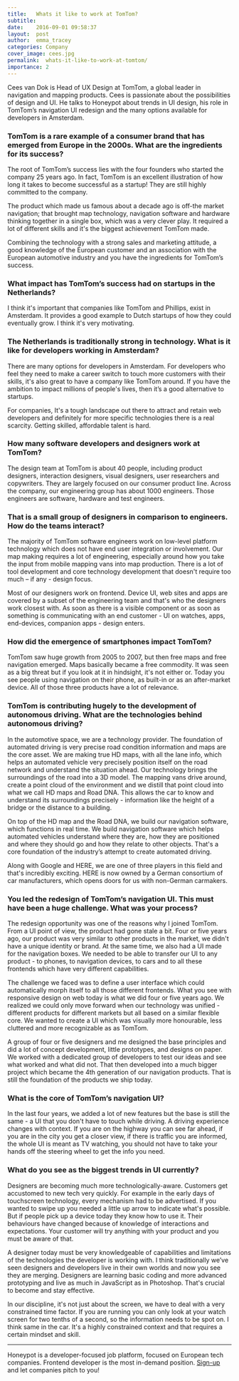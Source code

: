 ```yaml
---
title:   Whats it like to work at TomTom? 
subtitle:
date:    2016-09-01 09:58:37
layout:  post
author:  emma_tracey
categories: Company
cover_image: cees.jpg
permalink:  whats-it-like-to-work-at-tomtom/
importance: 2
---
```


Cees van Dok is Head of UX Design at TomTom, a global leader in navigation and mapping products. Cees is passionate about the possibilities of design and UI. He talks to Honeypot about trends in UI design, his role in TomTom’s navigation UI redesign and the many options available for developers in Amsterdam. 

<!--more--> 

### TomTom is a rare example of a consumer brand that has emerged from Europe in the 2000s. What are the ingredients for its success? 

The root of TomTom’s success lies with the four founders who started the company 25 years ago. In fact, TomTom is an excellent illustration of how long it takes to become successful as a startup! They are still highly committed to the company. 

The product which made us famous about a decade ago is off-the market navigation; that brought map technology, navigation software and hardware thinking together in a single box, which was a very clever play. It required a lot of different skills and it's the biggest achievement TomTom made. 

Combining the technology with a strong sales and marketing attitude, a good knowledge of the European customer and an association with the European automotive industry and you have the ingredients for TomTom’s success. 

### What impact has TomTom’s success had on startups in the Netherlands?

I think it's important that companies like TomTom and Phillips, exist in Amsterdam. It provides a good example to Dutch startups of how they could eventually grow. I think it's very motivating.

### The Netherlands is traditionally strong in technology. What is it like for developers working in Amsterdam?

There are many options for developers in Amsterdam.  For developers who feel they need to make a career switch to touch more customers with their skills, it's also great to have a company like TomTom around. If you have the ambition to impact millions of people's lives, then it’s a good alternative to startups. 

For companies, It's a tough landscape out there to attract and retain web developers and definitely for more specific technologies there is a real scarcity. Getting skilled, affordable talent is hard. 

### How many software developers and designers work at TomTom?

The design team at TomTom is about 40 people, including product designers, interaction designers, visual designers, user researchers and copywriters. They are largely focused on our consumer product line. Across the company, our engineering group has about 1000 engineers.  Those engineers are software, hardware and test engineers. 

### That is a small group of designers in comparison to engineers. How do the teams interact?

The majority  of TomTom software engineers work on low-level platform technology which does not have end user integration or involvement. Our map making requires a lot of engineering, especially around how you take the input from mobile mapping vans into map production. There is a lot of tool development and core technology development that doesn't require too much – if any - design focus. 

Most of our designers work on frontend. Device UI, web sites and apps are covered by a subset of the engineering team and that's who the designers work closest with. As soon as there is a visible component or as soon as something is communicating with an end customer - UI on watches, apps, end-devices, companion apps - design enters. 


### How did the emergence of smartphones impact TomTom?

TomTom saw huge growth from 2005 to 2007, but then free maps and free navigation emerged. Maps basically became a free commodity. It was seen as a big threat but if you look at it in hindsight, it's not either or. Today you see people using  navigation on their phone, as built-in or as an after-market device. All of those three products have a lot of relevance.

### TomTom is contributing hugely to the development of autonomous driving. What are the technologies behind autonomous driving?

In the automotive space, we are a technology provider. The foundation of automated driving is very precise road condition information and maps are the core asset.  We are making true HD maps, with all the lane info, which helps an automated vehicle very precisely position itself on the road network and understand the situation ahead. Our technology brings the surroundings of the road into a 3D model. The mapping vans drive around, create a point cloud of the environment and we distill that point cloud into what we call HD maps and Road DNA. This allows the car to know and understand its surroundings precisely - information like the height of a bridge or the distance to a building.

On top of the HD map and the Road DNA, we build our navigation software, which functions in real time. We build navigation software which helps automated vehicles understand where they are, how they are positioned and where they should go and how they relate to other objects. That's a core foundation of the industry’s attempt to create automated driving. 

Along with Google and HERE, we are one of three players in this field and that's incredibly exciting. HERE is now owned by a German consortium of car manufacturers, which opens doors for us with non-German carmakers.

### You led the redesign of TomTom’s navigation UI. This must have been a huge challenge. What was your process?

The redesign opportunity was one of the reasons why I joined TomTom.  From a UI point of view, the product had gone stale a bit. Four or five years ago, our product was very similar to other products in the market, we didn't have a unique identity or brand. At the same time, we also had a UI made for the navigation boxes. We needed to be able to transfer our UI to any product - to phones, to navigation devices, to cars and to all these frontends which have very different capabilities. 

The challenge we faced was to define a user interface which could automatically morph itself to all those different frontends. What you see with responsive design on web today is what we did four or five years ago. We realized we could only move forward when our technology was unified - different products for different markets but all based on a similar flexible core.  We wanted to create a UI which was visually more honourable, less cluttered and more recognizable as as TomTom. 

A group of four or five designers and me designed the base principles and did a lot of concept development, little prototypes, and designs on paper. We worked with a dedicated group of developers to test our ideas and see what worked and what did not. That then developed into a much bigger project which became the 4th generation of our navigation products. That is still the foundation of the products we ship today. 

### What is the core of TomTom’s navigation UI?

In the last four years, we added a lot of new features but the base is still the same - a UI that you don't have to touch while driving. A driving experience changes with context. If you are on the highway you can see far ahead, if you are in the city you get a closer view, if there is traffic you are informed, the whole UI is meant as TV watching, you should not have to take your hands off the steering wheel to get the info you need. 

### What do you see as the biggest trends in UI currently?

Designers are becoming much more technologically-aware. Customers get accustomed to new tech very quickly. For example in the early days of touchscreen technology, every mechanism had to be advertised. If you wanted to swipe up you needed a little up arrow to indicate what's possible. But if people pick up a device today they know how to use it.  Their behaviours have changed because of knowledge of interactions and expectations. Your customer will try anything with your product and you must be aware of that.

A designer today must be very knowledgeable of capabilities and limitations of the technologies the developer is working with. I think traditionally we’ve seen designers and developers live in their own worlds and now you see they are merging. Designers are learning basic coding and more advanced prototyping and live as much in JavaScript as in Photoshop. That's crucial to become and stay effective.

In our discipline, it's not just about the screen, we have to deal with a very constrained time factor. If you are running you can only look at your watch screen for two tenths of a second, so the information needs to be spot on. I think same in the car. It's a highly constrained context and that requires a certain mindset and skill. 


* * *

Honeypot is a developer-focused job platform, focused on European tech companies. Frontend developer is the most in-demand position. [Sign-up](https://www.honeypot.io/?utm_source=cees) and let companies pitch to you!
